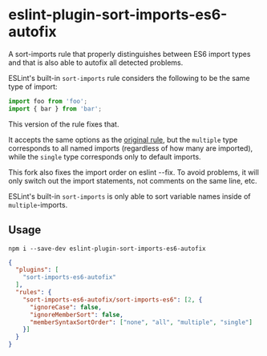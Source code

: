 # eslint-plugin-sort-imports-es6-autofix

A sort-imports rule that properly distinguishes between ES6 import types and that is also able to autofix all detected problems.

ESLint's built-in `sort-imports` rule considers the following to be the same type of import:

```js
import foo from 'foo';
import { bar } from 'bar';
```

This version of the rule fixes that.

It accepts the same options as the [original rule](http://eslint.org/docs/rules/sort-imports), but the `multiple` type corresponds to all named imports (regardless of how many are imported), while the `single` type corresponds only to default imports.

This fork also fixes the import order on eslint --fix.
To avoid problems, it will only switch out the import statements, not comments on the same line, etc.

ESLint's built-in `sort-imports` is only able to sort variable names inside of `multiple`-imports.

## Usage

`npm i --save-dev eslint-plugin-sort-imports-es6-autofix`

```json
{
  "plugins": [
    "sort-imports-es6-autofix"
  ],
  "rules": {
    "sort-imports-es6-autofix/sort-imports-es6": [2, {
      "ignoreCase": false,
      "ignoreMemberSort": false,
      "memberSyntaxSortOrder": ["none", "all", "multiple", "single"]
    }]
  }
}
```
